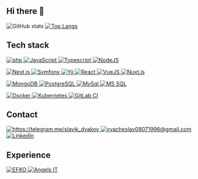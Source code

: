 ## Hi there 👋
  
![GitHub stats](https://github-readme-stats.vercel.app/api?username=vdyakov&show_icons=true&line_height=28&include_all_commits=true)
[![Top Langs](https://github-readme-stats.vercel.app/api/top-langs/?username=vdyakov&layout=compact&langs_count=10)](https://github.com/vdyakov/github-readme-stats)

## Tech stack
<p>
  <a href="https://www.php.net" target="_blank">
    <img alt="php" src="https://img.shields.io/badge/-PHP-4F5B93?style=for-the-badge&logo=php&logoColor=white" />
  </a>
  <a href="https://www.w3schools.com/js/js_es6.asp" target="_blank">
    <img alt="JavaScript" src="https://img.shields.io/badge/-JavaScript-yellow?style=for-the-badge&logo=javascript&logoColor=white" />
  </a>
  <a href="https://www.typescriptlang.org/" target="_blank">
    <img alt="Typescript" src="https://img.shields.io/badge/-TypeScipt-blue?style=for-the-badge&logo=typescript&logoColor=white" />
  </a>
  <a href="https://nodejs.org/" target="_blank">
    <img alt="NodeJS" src="https://img.shields.io/badge/-NodeJS-43853d?style=for-the-badge&logo=Node.js&logoColor=white" />
  </a>
</p>
<p>
  <a href="https://nestjs.com" target="_blank">
    <img alt="Nest.js" src="https://img.shields.io/badge/-Nest.js-black?style=for-the-badge&logo=nestjs&logoColor=red" />
  </a>
  <a href="https://symfony.com" target="_blank">
    <img alt="Symfony" src="https://img.shields.io/badge/-Symfony-1f2937?style=for-the-badge&logo=symfony&logoColor=white" />
  </a>
  <a href="https://www.yiiframework.com" target="_blank">
    <img alt="Yii" src="https://img.shields.io/badge/-Yii%20framework-1e6887?style=for-the-badge" />
  </a>
  <a href="https://react.dev" target="_blank">
    <img alt="React" src="https://img.shields.io/badge/-React-61dafb?style=for-the-badge&logo=react&logoColor=black" />
  </a>
  <a href="https://vuejs.org" target="_blank">
    <img alt="VueJS" src="https://img.shields.io/badge/-VueJS-42b883?style=for-the-badge&logo=vue.js&logoColor=white" />
  </a>
  <a href="https://nuxt.com/" target="_blank">
    <img alt="Nuxt.js" src="https://img.shields.io/badge/-Nuxt.js-012a35?style=for-the-badge&logo=nuxt.js&logoColor=00dc82" />
  </a>
</p>
<p>
  <a href="https://www.mongodb.com" target="_blank">
    <img alt="MongoDB" src="https://img.shields.io/badge/-MongoDB-13aa52?style=for-the-badge&logo=mongodb&logoColor=white" />
  </a>
  <a href="https://www.postgresql.org/" target="_blank">
    <img alt="PostgreSQL" src="https://img.shields.io/badge/-PostgreSQL-blue?style=for-the-badge&logo=postgresql&logoColor=white" />
  </a>
  <a href="https://www.mysql.com" target="_blank">
    <img alt="MySql" src="https://img.shields.io/badge/-MySql-3E6E93?style=for-the-badge&logo=mysql&logoColor=white" />
  </a>
  <a href="https://www.microsoft.com/sql-server" target="_blank">
    <img alt="MS SQL" src="https://img.shields.io/badge/-MS%20SQL-f2f2f2?style=for-the-badge&logo=microsoftsqlserver&logoColor=CC2927" />
  </a>
</p>
<p>
  <a href="https://www.docker.com/" target="_blank">
    <img alt="Docker" src="https://img.shields.io/badge/-Docker-46a2f1?style=for-the-badge&logo=docker&logoColor=white" />
  </a>
  <a href="https://kubernetes.io/" target="_blank">
    <img alt="Kubernetes" src="https://img.shields.io/badge/-Kubernetes-blue?style=for-the-badge&logo=kubernetes&logoColor=white" />
  </a>
  <a href="https://docs.gitlab.com/ee/ci/" target="_blank">
    <img alt="GitLab CI" src="https://img.shields.io/badge/-GitLab%20CI-2f2a6b?style=for-the-badge&logo=gitlab&logoColor=orange" />
  </a>
</p>

## Contact
<p>
  <a href="https://telegram.me/slavik_dyakov" target="_blank">
    <img alt="https://telegram.me/slavik_dyakov" src="https://img.shields.io/badge/Telegram-2CA5E0?style=for-the-badge&logo=telegram&logoColor=white" />
  </a>
  <a href="mailto:vyacheslav08071996@gmail.com" target="_blank">
    <img alt="vyacheslav08071996@gmail.com" src="https://img.shields.io/badge/Gmail-D14836?style=for-the-badge&logo=gmail&logoColor=white" />
  </a>
  <a href="https://www.linkedin.com/in/slavik-dyakov/" target="_blank">
    <img alt="LinkedIn" src="https://img.shields.io/badge/linkedin-%230077B5.svg?&style=for-the-badge&logo=linkedin&logoColor=white" />
  </a>
</p>

## Experience
<p>
  <a href="https://career.habr.com/companies/efko-cr" target="_blank">
    <img alt="EFKO" src="https://img.shields.io/badge/-EFKO-43853d?style=for-the-badge&logo=adeo&logoColor=white" />
  </a>
  <a href="https://angelsit.ru" target="_blank">
    <img alt="Angels IT" src="https://img.shields.io/badge/-Angels%20IT-blue?style=for-the-badge&logo=x5&logoColor=white" />
  </a>
</p>


